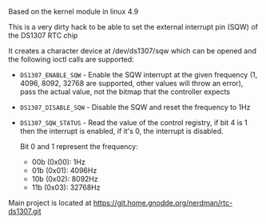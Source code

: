 Based on the kernel module in linux 4.9

This is a very dirty hack to be able to set the external interrupt pin (SQW)
of the DS1307 RTC chip

It creates a character device at /dev/ds1307/sqw which can be opened and the
following ioctl calls are supported:

* `DS1307_ENABLE_SQW`  - Enable the SQW interrupt at the given frequency
  (1, 4096, 8092, 32768 are supported, other values will throw an error), pass
  the actual value, not the bitmap that the controller expects
* `DS1307_DISABLE_SQW` - Disable the SQW and reset the frequency to 1Hz
* `DS1307_SQW_STATUS`  - Read the value of the control registry, if bit 4 is 1
  then the interrupt is enabled, if it's 0, the interrupt is disabled.
  
  Bit 0 and 1 represent the frequency:
  - 00b (0x00): 1Hz
  - 01b (0x01): 4096Hz
  - 10b (0x02): 8092Hz
  - 11b (0x03): 32768Hz

Main project is located at https://git.home.gnodde.org/nerdman/rtc-ds1307.git
